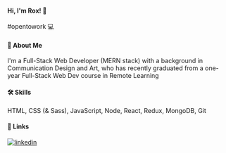 #### Hi, I'm Rox! 👋
#opentowork 💻
#### 🚀 About Me
I'm a Full-Stack Web Developer (MERN stack) with a background in Communication Design and Art, who has recently graduated from a one-year Full-Stack Web Dev course in Remote Learning
#### 🛠 Skills
HTML, CSS (& Sass), JavaScript, Node, React, Redux, MongoDB, Git
#### 🔗 Links
[![linkedin](https://img.shields.io/badge/linkedin-0A66C2?style=for-the-badge&logo=linkedin&logoColor=white)](https://www.linkedin.com/in/rox-martins-654782214/)
